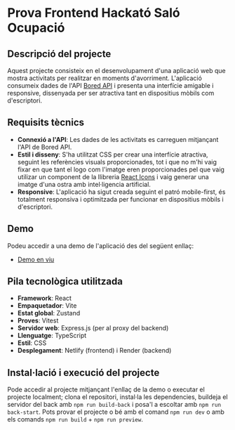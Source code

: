# Prova Frontend Hackató Saló Ocupació

## Descripció del projecte

Aquest projecte consisteix en el desenvolupament d'una aplicació web que mostra activitats per realitzar en moments d'avorriment.
L'aplicació consumeix dades de l'API [Bored API](https://bored-api.appbrewery.com/) i presenta una interfície amigable i responsive, dissenyada per ser atractiva tant en dispositius mòbils com d'escriptori.

## Requisits tècnics

- **Connexió a l'API**: Les dades de les activitats es carreguen mitjançant l'API de Bored API.
- **Estil i disseny**: S'ha utilitzat CSS per crear una interfície atractiva, seguint les referències visuals proporcionades, tot i que no m'hi vaig fixar en que tant el logo com l'imatge eren proporcionades pel que vaig utilizar un component de la llibreria [React Icons](https://react-icons.github.io/react-icons/) i vaig generar una imatge d'una ostra amb intel·ligencia artificial.
- **Responsive**: L'aplicació ha sigut creada seguint el patró mobile-first, és totalment responsiva i optimitzada per funcionar en dispositius mòbils i d'escriptori.

## Demo

Podeu accedir a una demo de l'aplicació des del següent enllaç:

- [Demo en viu](https://hackato-sdo.netlify.app/)

## Pila tecnològica utilitzada

- **Framework**: React
- **Empaquetador**: Vite
- **Estat global**: Zustand
- **Proves**: Vitest
- **Servidor web**: Express.js (per al proxy del backend)
- **Llenguatge**: TypeScript
- **Estil**: CSS
- **Desplegament**: Netlify (frontend) i Render (backend)

## Instal·lació i execució del projecte

Pode accedir al projecte mitjançant l'enllaç de la demo o executar el projecte localment; clona el repositori, instal·la les dependencies, buildeja el servidor del back amb `npm run build-back` i posa'l a escoltar amb `npm run back-start`. Pots provar el projecte o bé amb el comand `npm run dev` o amb els comands `npm run build` + `npm run preview`.
